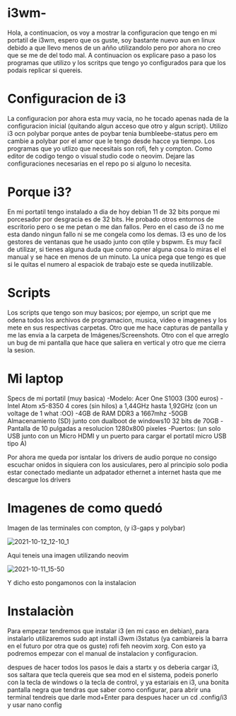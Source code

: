 # i3wm-
Hola, a continuacion, os voy a mostrar la configuracion que tengo en mi portatil de i3wm, espero que os guste, soy bastante nuevo aun en linux debido a que llevo menos de un añño utilizandolo pero por ahora no creo que se me de del todo mal. A continuacion os explicare paso a paso los programas que utilizo y los scritps que tengo yo configurados para que los podais replicar si quereis.

# Configuracion de i3
La configuracion por ahora esta muy vacia, no he tocado apenas nada de la configuracion inicial (quitando algun acceso que otro y algun script). Utilizo i3 ocn polybar porque antes de poybar tenia bumbleebe-status pero em cambie a polybar por el amor que le tengo desde hacce ya tiempo. Los programas que yo utlizo que necesitais son rofi, feh y compton. Como editor de codigo tengo o visual studio code o neovim. Dejare las configuraciones necesarias en el repo po si alguno lo necesita.

# Porque i3?
En mi portatil tengo instalado a dia de hoy debian 11 de 32 bits porque mi porcesador por desgracia es de 32 bits. He probado otros entornos de escritorio pero o se me petan o me dan fallos. Pero en el caso de i3 no me esta dando ningun fallo ni se me congela como los demas. I3 es uno de los gestores de ventanas que he usado junto con qtile y bspwm. Es muy facil de utilizar, si tienes alguna duda que como opner alguna cosa lo miras el el manual y se hace en menos de un minuto. La unica pega que tengo es que si le quitas el numero al espaciok de trabajo este se queda inutilizable. 

# Scripts
Los scripts que tengo son muy basicos; por ejempo, un script que me odena todos los archivos de programacion, musica, video e imagenes y los mete en sus respectivas carpetas. Otro que me hace capturas de pantalla y me las envia a la carpeta de Imágenes/Screenshots. Otro con el que arreglo un bug de mi pantalla que hace que saliera en vertical y otro que me cierra la sesion.

# Mi laptop
Specs de mi portatil (muy basica)
-Modelo: Acer One S1003 (300 euros)
-Intel Atom x5-8350 4 cores (sin hilos) a 1,44GHz hasta 1,92GHz (con un voltage de 1 what :OO)
-4GB de RAM DDR3 a 1667mhz 
-50GB Almacenamiento (SD) junto con dualboot de windows10 32 bits de 70GB
-Pantalla de 10 pulgadas a resolucion 1280x800 pixeles
-Puertos: (un solo USB junto con un Micro HDMI y un puerto para cargar el portatil micro USB tipo A)

Por ahora me queda por isntalar los drivers de audio porque no consigo escuchar onidos in siquiera con los ausiculares, pero al principio solo podia estar conectado mediante un adpatador ethernet a internet hasta que me descargue los drivers



# Imagenes de como quedó

Imagen de las terminales con compton, (y i3-gaps y polybar)

![2021-10-12_12-10_1](https://user-images.githubusercontent.com/76869585/136936997-095baf34-db86-4cb5-9e67-b62176ff1d69.png)

Aqui teneis una imagen utilizando neovim 

![2021-10-11_15-50](https://user-images.githubusercontent.com/76869585/136801898-9f2df3cc-7062-4732-82c9-73e598798bc3.png)

Y dicho esto pongamonos con la instalacion

# Instalaciòn
Para empezar tendremos que instalar i3 (en mi caso en debian), para instalarlo utilizaremos sudo apt install i3wm i3status (ya cambiareis la barra en el futuro por otra que os guste) rofi feh neovim xorg. Con esto ya podremos empezar con el manual de instalacion y configuracion.

despues de hacer todos los pasos le dais a startx y os deberia cargar i3, sos saltara que tecla quereis que sea mod en el sistema, podeis ponerlo con la tecla de windows o la tecla de control, y ya estariais en i3, una bonita pantalla negra que tendras que saber como configurar, para abrir una terminal tendreis que darle mod+Enter para despues hacer un cd .config/i3 y usar nano config


